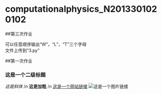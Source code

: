 # computationalphysics_N2013301020102

##第三次作业

可以任意顺序输出“W”，“L”，“T”三个字母  
文件上传到“3.py”



##第一次作业
### 这是一个二级标题

*这是斜体*    /n
**这是加粗**   /n
[这是一个网站链接](www.cctv.com)
![这是一个图片链接](http://pics.sc.chinaz.com/Files/pic/faces/2659/111.jpg)
